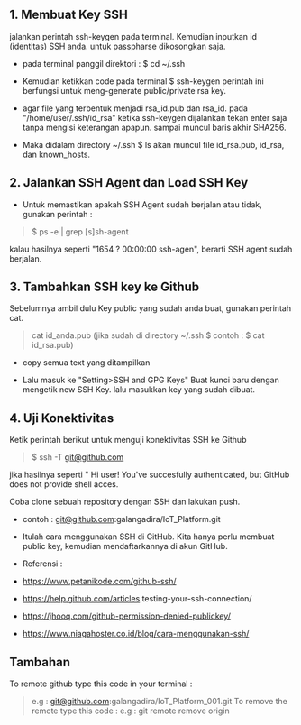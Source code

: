 ## 1. Membuat Key SSH
jalankan perintah ssh-keygen pada terminal. Kemudian inputkan id (identitas) SSH anda. untuk passpharse dikosongkan saja. 
* pada terminal panggil direktori : $ cd ~/.ssh

* Kemudian ketikkan code pada terminal $ ssh-keygen
perintah ini berfungsi untuk meng-generate public/private rsa key. 
* agar file yang terbentuk menjadi rsa_id.pub dan rsa_id. pada "/home/user/.ssh/id_rsa" ketika ssh-keygen dijalankan tekan enter saja tanpa mengisi keterangan apapun. sampai muncul baris akhir SHA256. 
* Maka didalam directory ~/.ssh $ ls akan muncul file id_rsa.pub, id_rsa, dan known_hosts.

## 2. Jalankan SSH Agent dan Load SSH Key
* Untuk memastikan apakah SSH Agent sudah berjalan atau tidak, gunakan perintah :
> $ ps -e | grep [s]sh-agent

kalau hasilnya seperti "1654 ? 00:00:00 ssh-agen", berarti SSH agent sudah berjalan. 

## 3. Tambahkan SSH key ke Github
Sebelumnya ambil dulu Key public yang sudah anda buat, gunakan perintah cat. 
> cat id_anda.pub     (jika sudah di directory ~/.ssh $ contoh : $ cat id_rsa.pub)

* copy semua text yang ditampilkan 

* Lalu masuk ke "Setting>SSH and GPG Keys" Buat kunci baru dengan mengetik new SSH Key. lalu masukkan key yang sudah dibuat. 

## 4. Uji Konektivitas
Ketik perintah berikut untuk menguji konektivitas SSH ke Github
> $ ssh -T git@github.com

jika hasilnya seperti " Hi user! You've succesfully authenticated, but GitHub does not provide shell acces.

Coba clone sebuah repository dengan SSH dan lakukan push.
* contoh  : git@github.com:galangadira/IoT_Platform.git


* Itulah cara menggunakan SSH di GitHub. Kita hanya perlu membuat public key, kemudian mendaftarkannya di akun GitHub.

* Referensi : 
* https://www.petanikode.com/github-ssh/ 
* https://help.github.com/articles testing-your-ssh-connection/
* https://jhooq.com/github-permission-denied-publickey/ 
* https://www.niagahoster.co.id/blog/cara-menggunakan-ssh/ 

## Tambahan
To remote github type this code in your terminal :
> e.g : git@github.com:galangadira/IoT_Platform_001.git 
To remove the remote type this code :
> e.g : git remote remove origin